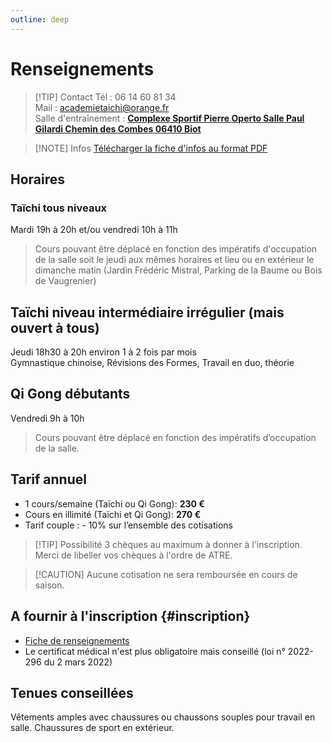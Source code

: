 ```yaml
---
outline: deep
---
```


# Renseignements

> [!TIP] Contact
> Tél : 06 14 60 81 34  
> Mail : [academietaichi@orange.fr](mailto:academietaichi@orange.fr)  
> Salle d'entraînement : **[Complexe Sportif Pierre Operto Salle Paul Gilardi Chemin des Combes 06410 Biot](https://maps.app.goo.gl/1iZw1ipFc81CT3a1A)**

> [!NOTE] Infos
<a href="infos_taichi_atre.pdf">Télécharger la fiche d'infos au format PDF</a>

## Horaires

### Taïchi tous niveaux

Mardi 19h à 20h et/ou vendredi 10h à 11h

> Cours pouvant être déplacé en fonction des impératifs d'occupation de la salle soit le jeudi aux mêmes horaires et lieu ou en extérieur le dimanche matin (Jardin Frédéric Mistral, Parking de la Baume ou Bois de Vaugrenier)

## Taïchi niveau intermédiaire irrégulier (mais ouvert à tous)

Jeudi 18h30 à 20h environ 1 à 2 fois par mois  
Gymnastique chinoise, Révisions des Formes, Travail en duo, théorie

## Qi Gong débutants

Vendredi 9h à 10h

> Cours pouvant être déplacé en fonction des impératifs d’occupation de la salle.

## Tarif annuel

- 1 cours/semaine (Taïchi ou Qi Gong): **230 €**
- Cours en illimité (Taïchi et Qi Gong): **270 €**
- Tarif couple : - 10% sur l’ensemble des cotisations

> [!TIP] Possibilité 3 chèques au maximum à donner à l'inscription.
> Merci de libeller vos chèques à l'ordre de ATRE.

> [!CAUTION] Aucune cotisation ne sera remboursée en cours de saison.

## A fournir à l'inscription {#inscription}

- <a href="Fiche_Adhesion_Atre_25-26.pdf">Fiche de renseignements</a>
- Le certificat médical n'est plus obligatoire mais conseillé (loi n° 2022-296 du 2 mars 2022)

## Tenues conseillées

Vêtements amples avec chaussures ou chaussons souples pour travail en salle. Chaussures de sport en extérieur.
